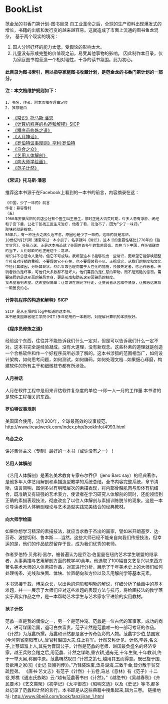 # BookList
范金龙的书香门第计划-图书目录
自工业革命之后，全球的生产资料出现爆发式的增长，书籍的出版和发行变的越来越容易。这就造成了市面上流通的图书鱼龙混杂，
基于两个现实的境况：
1. 国人分辨好坏的能力太低，受舆论的影响太大。
2. 儿童没有形成完整的价值观之前，易受其他事物的影响。
因此制作本目录，仅为家庭图书馆营造一个相对理性，干净的读书氛围。此为初心。

#### 此目录为图书索引，用以指导家庭图书收藏计划，是范金龙的书香门第计划的一部分。

#### 注：本文档维护规则如下：
```
1. 书名，作者。附本页推荐理由定位
2. 推荐理由
```
- [《常识》托马斯·潘恩](#《常识》托马斯·潘恩)
- [《计算机程序的构造和解释》SICP](#计算机程序的构造和解释》SICP)
- [《程序员修炼之道》](#注)
- [《人月神话》](#人月神话)
- [《罗伯特议事规则》亨利·罗伯特](#罗伯特议事规则)
- [《乌合之众》](#乌合之众) 
- [《艺用人体解剖》](#艺用人体解剖) 
- [《向大师学绘画》](#向大师学绘画)
- [《范子计然》](#范子计然)

#### 《常识》托马斯·潘恩
推荐这本书源于在Facebook上看到的一本书的前言，内容摘录在这：
```
《中国，少了一味药》前言
作者：慕容雪村 
（五）
1960年安徽凤阳的武店公社有个医生叫王善生，那时正是大饥荒时期，许多人患有浮肿、闭经和子宫下垂，公社干部找王医生来治疗，他看了看，说治不了，因为“少了一味药。”
那味药就是粮食。
50年后，有一种社会之病久治不愈，原因也是少了一味药，这味药就是常识。
18世纪时托玛斯.潘恩写过一本小册子，名字就叫《常识》，这本书的重要性堪比1776年的《独立宣言》，夸张点说，正是这本书造就了美国两百多年的繁荣昌盛。而在当下中国，在传销肆虐的当下，人们最缺的也正是这个：常识。
常识并不总是令人激动，但它不可或缺。我希望这本书能够说出一些常识，更希望它能够唤起整个社会对传销的重视，不要假装它不存在，也不要假装看不见，正视现实，从我们的制度和文化中检讨其成因，分析其现状，然后采取合理而富于人性化的措施，挽救失足者，惩治作恶者。传销者做的是坏事，可他们大多数都不是坏人。他们需要的是仁慈的帮助，而不是残酷的惩罚。需要惩罚的是这邪恶的骗局本身，更是形成和助长这邪恶骗局的制度。
我希望看到希望。这希望很简单：让常识在阳光下行走，让贫弱者从苦难中脱身，让邪恶远离每一颗善良的心。
```
#### 计算机程序的构造和解释》SICP
```
SICP 是从王垠的blog中知道的这本书。
本书是美国麻省理工学院(MIT)多年使用的一本教材，对理解计算机的本质很好。
```
#### 《程序员修炼之道》
经验这个东西，往往并不能告诉我们什么一定对，但是可以告诉我们什么一定不对。这本书完全是经验凝成，没有大道理，没有新观念。这些朴素的道理就是创造一个合格软件和作一个好程序员所必须了解的。这本书涉猎的范围相当广，如何设计架构，如何思考问题，如何测试，如何编码，如何处理文档...如果细心琢磨，构建软件的所有主干和细微枝节都有所涉及。

#### 人月神话
人月在软件工程中是用来评估软件复杂度的单位——>即一人一月的工作量.本书讲的是软件工程相关的东西。

#### 罗伯特议事规则
美国国会使用，流传200年，全球最高效的议事规范。http://www.ireadweek.com/index.php/bookInfo/4993.html

#### 乌合之众
讲述集体主义（专制）最好的一本书（或许没有之一）！

#### 艺用人体解剖
《艺用人体解剖》是著名美术教育专家布尔乔伊（jeno Barc say）的经典著作，是他多年人体艺用解剖和素描造型教学的系统总结。全书内容完整系统，章节清晰，语言简明，图例多以有明暗层次的素描表现，将内部骨骼肌肉与形体有机结合，既准确又有较强的艺术表力，使读者在学习研究人体解剖的同时，还能领悟到正确的素描表现技法，彻底改变了以往人体解剖与素描训练脱节的现象。这是一本引导读者将人体解剖理论与艺术造型实践完美结合的经典教材。

#### 向大师学绘画
如果你想学习精深的素描技法，就应当求教于杰出的画家，譬如米开朗基罗、达·芬奇、波提切利、鲁本斯……当然，这些大师已经不能亲自向我们传授技法，但幸运的是，他们的作品依然留存于世，成为我们优秀的老师。

作者罗伯特·贝弗利·黑尔，被普遍认为是乔治·伯里曼在纽约艺术学生联盟的继承者，从事素描与艺用解剖方面的教学40余年。他选取了100幅自文艺复兴以来西方著名美术大师的人体素描作品，对其进行分析，展示了千年美术史上的大师们如何处理线条、光线和块面、体块、位置朝向和方位以及艺用解剖学等基本元素。

本书思接千载，博采众长，以出色的洞见和明晰的解说，仔细分析了绘画中的基本难题，并一一展示了大师们应对这些难题的表现方法与技巧，将绘画技法的教学落实于真实作品之中，是一本帮助艺术学生与艺术家水平进阶的实用教材。

#### 范子计然
范蠡一直是我的偶像之一，另一个是范仲淹。范蠡是一位古代的军事家，成功的商人，进可谋国治国，退可白衣富贵。范子计然是范蠡唯一的一部可考证的作品。
《计然》为范蠡所撰。范蠡和计然都是富于传奇色彩的人物。范蠡字少伯,楚国宛(今河南省南阳市)人,曾官拜越国大夫,任上将军。计然又称计见、计然,辛姓,名文子,上蔡邱濮上人,其先为晋国公子。计然是范蠡的老师、越国最负盛名的经济专家。越王兵败会稽之后,用范蠡、计然之谋略,重农耕,通有无,十年生聚,十年教训,终于一举灭吴,称霸中原。范蠡喟然叹曰:“计然之策七,越用其五而得意。既已旋于国,吾欲用之家(见《史记·货殖列传》)。”乃轻装珠宝,泛舟湖海,三致千金,皆分散于贫交疏昆弟。
《唐书·艺文志》有范子《计然》十五卷,马总《意林》有《范子》十二卷,郑樵《通志氏族略》云:“越有范蠡著书曰《计然》。”《越绝书》《吴越春秋》《齐民要术》《艺文类聚》《初学记》《太平御览》《昭明文选》以及《史记》等书,都多处记录了范蠡和计然的言行。本书即是从这些典籍中搜集起来,辑为三卷。
链接地址: http://www.8bei8.com/book/fanzijiran_1.html

